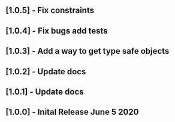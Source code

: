 ## [1.0.5] - Fix constraints

## [1.0.4] - Fix bugs add tests

## [1.0.3] - Add a way to get type safe objects

## [1.0.2] - Update docs

## [1.0.1] - Update docs

## [1.0.0] - Inital Release June 5 2020